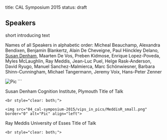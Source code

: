 title: CAL Symposium 2015
status: draft

## Speakers

short introducing text

Names of all Speakers in alphabetic order: Micheal Beauchamp, Alexandra Bendixen, Benjamin Blankertz, Alain De Cheveigne, Paul Hiinckley Delano, [Susan Denham](DenhamS_small100px.png), Maarten De Vos, Preben Kidmose, Enrique Lopez-Poveda, Myles McLaughlin, Ray Meddis, Jean-Luc Puel, Helge Rask-Anderson, David Ryugo, Manuel Sanchez-Malmierca, Marc Schönwiesner, Barbara Shinn-Cunningham, Michael Tangermann, Jeremy Voix, Hans-Peter Zenner


<img src="04_cal-symposium-2015/vips_in_pics/DenhamS_small100px.png" border="0" alt="Pic" align="left">
```

Susan Denham
Cognition Institute, Plymouth
Title of Talk
```
<br style="clear: both;">

<img src="04_cal-symposium-2015/vips_in_pics/MeddisR_small.png" border="0" alt="Pic" align="left">
```

Ray Meddis
University of Esses
Title of Talk
```
<br style="clear: both;">




